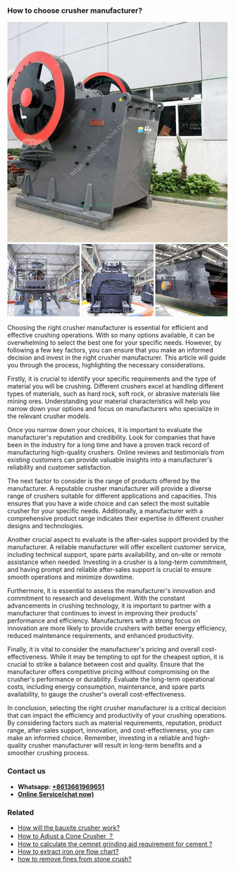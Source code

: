 <h3>How to choose crusher manufacturer?</h3><img src='1701745144.jpg' alt=''><p>Choosing the right crusher manufacturer is essential for efficient and effective crushing operations. With so many options available, it can be overwhelming to select the best one for your specific needs. However, by following a few key factors, you can ensure that you make an informed decision and invest in the right crusher manufacturer. This article will guide you through the process, highlighting the necessary considerations.</p><p>Firstly, it is crucial to identify your specific requirements and the type of material you will be crushing. Different crushers excel at handling different types of materials, such as hard rock, soft rock, or abrasive materials like mining ores. Understanding your material characteristics will help you narrow down your options and focus on manufacturers who specialize in the relevant crusher models.</p><p>Once you narrow down your choices, it is important to evaluate the manufacturer's reputation and credibility. Look for companies that have been in the industry for a long time and have a proven track record of manufacturing high-quality crushers. Online reviews and testimonials from existing customers can provide valuable insights into a manufacturer's reliability and customer satisfaction.</p><p>The next factor to consider is the range of products offered by the manufacturer. A reputable crusher manufacturer will provide a diverse range of crushers suitable for different applications and capacities. This ensures that you have a wide choice and can select the most suitable crusher for your specific needs. Additionally, a manufacturer with a comprehensive product range indicates their expertise in different crusher designs and technologies.</p><p>Another crucial aspect to evaluate is the after-sales support provided by the manufacturer. A reliable manufacturer will offer excellent customer service, including technical support, spare parts availability, and on-site or remote assistance when needed. Investing in a crusher is a long-term commitment, and having prompt and reliable after-sales support is crucial to ensure smooth operations and minimize downtime.</p><p>Furthermore, it is essential to assess the manufacturer's innovation and commitment to research and development. With the constant advancements in crushing technology, it is important to partner with a manufacturer that continues to invest in improving their products' performance and efficiency. Manufacturers with a strong focus on innovation are more likely to provide crushers with better energy efficiency, reduced maintenance requirements, and enhanced productivity.</p><p>Finally, it is vital to consider the manufacturer's pricing and overall cost-effectiveness. While it may be tempting to opt for the cheapest option, it is crucial to strike a balance between cost and quality. Ensure that the manufacturer offers competitive pricing without compromising on the crusher's performance or durability. Evaluate the long-term operational costs, including energy consumption, maintenance, and spare parts availability, to gauge the crusher's overall cost-effectiveness.</p><p>In conclusion, selecting the right crusher manufacturer is a critical decision that can impact the efficiency and productivity of your crushing operations. By considering factors such as material requirements, reputation, product range, after-sales support, innovation, and cost-effectiveness, you can make an informed choice. Remember, investing in a reliable and high-quality crusher manufacturer will result in long-term benefits and a smoother crushing process.</p><h3>Contact us</h3><ul><li><strong>Whatsapp:&nbsp;<a href="https://wa.me/8613661969651">+8613661969651</a></strong></li><li><a href="https://swt.shibang-china.com/?git&amp;zhl&amp;How to choose crusher manufacturer"><strong>Online Service(chat now)</strong></a></li></ul><h3>Related</h3><ul><li><a href='How will the bauxite crusher work.md'>How will the bauxite crusher work?</a></li><li><a href='How to Adjust a Cone Crusher ？.md'>How to Adjust a Cone Crusher ？</a></li><li><a href='How to calculate the cemnet grinding aid requirement for cement .md'>How to calculate the cemnet grinding aid requirement for cement ?</a></li><li><a href='How to extract iron ore flow chart.md'>How to extract iron ore flow chart?</a></li><li><a href='how to remove fines from stone crush.md'>how to remove fines from stone crush?</a></li></ul>